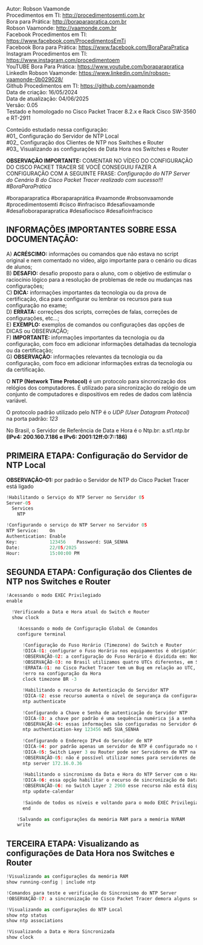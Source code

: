 Autor: Robson Vaamonde<br>
Procedimentos em TI: http://procedimentosemti.com.br<br>
Bora para Prática: http://boraparapratica.com.br<br>
Robson Vaamonde: http://vaamonde.com.br<br>
Facebook Procedimentos em TI: https://www.facebook.com/ProcedimentosEmTi<br>
Facebook Bora para Prática: https://www.facebook.com/BoraParaPratica<br>
Instagram Procedimentos em TI: https://www.instagram.com/procedimentoem<br>
YouTUBE Bora Para Prática: https://www.youtube.com/boraparapratica<br>
LinkedIn Robson Vaamonde: https://www.linkedin.com/in/robson-vaamonde-0b029028/<br>
Github Procedimentos em TI: https://github.com/vaamonde<br>
Data de criação: 16/05/2024<br>
Data de atualização: 04/06/2025<br>
Versão: 0.05<br>
Testado e homologado no Cisco Packet Tracer 8.2.x e Rack Cisco SW-3560 e RT-2911

Conteúdo estudado nessa configuração:<br>
#01_ Configuração do Servidor de NTP Local<br>
#02_ Configuração dos Clientes de NTP nos Switches e Router<br>
#03_ Visualizando as configurações de Data Hora nos Switches e Router<br>

**OBSERVAÇÃO IMPORTANTE:** COMENTAR NO VÍDEO DO CONFIGURAÇÃO DO CISCO PACKET TRACER SE VOCÊ CONSEGUIU FAZER A CONFIGURAÇÃO COM A SEGUINTE FRASE: *Configuração do NTP Server do Cenário B do Cisco Packet Tracer realizado com sucesso!!! #BoraParaPrática*

#boraparapratica #boraparaprática #vaamonde #robsonvaamonde #procedimentosemti #cisco #infracisco #desafiovaamonde #desafioboraparapratica #desafiocisco #desafioinfracisco

## INFORMAÇÕES IMPORTANTES SOBRE ESSA DOCUMENTAÇÃO:

A) **ACRÉSCIMO:** informações ou comandos que não estava no script original e nem comentado no vídeo, algo importante para o cenário ou dicas de alunos;<br>
B) **DESAFIO:** desafio proposto para o aluno, com o objetivo de estimular o raciocínio lógico para a resolução de problemas de rede ou mudanças nas configurações;<br>
C) **DICA:** informações importantes da tecnologia ou da prova de certificação, dica para configurar ou lembrar os recursos para sua configuração no exame;<br>
D) **ERRATA:** correções dos scripts, correções de falas, correções de configurações, etc...;<br>
E) **EXEMPLO:** exemplos de comandos ou configurações das opções de DICAS ou OBSERVAÇÃO;<br>
F) **IMPORTANTE:** informações importantes da tecnologia ou da configuração, com foco em adicionar informações detalhadas da tecnologia ou da certificação;<br>
G) **OBSERVAÇÃO:** informações relevantes da tecnologia ou da configuração, com foco em adicionar informações extras da tecnologia ou da certificação.

O **NTP (Network Time Protocol)** é um protocolo para sincronização dos relógios dos computadores. É utilizado para sincronização do relógio de um conjunto de computadores e dispositivos em redes de dados com latência variável.

O protocolo padrão utilizado pelo NTP é o *UDP (User Datagram Protocol)* na porta padrão: *123*

No Brasil, o Servidor de Referência de Data e Hora é o Ntp.br: a.st1.ntp.br **(IPv4: 200.160.7.186 e IPv6: 2001:12ff:0:7::186)**

## PRIMEIRA ETAPA: Configuração do Servidor de NTP Local

**OBSERVAÇÃO-01:** por padrão o Servidor de NTP do Cisco Packet Tracer está ligado

```python
!Habilitando o Serviço do NTP Server no Servidor 05
Server-05
  Services
    NTP

!Configurando o serviço do NTP Server no Servidor 05
NTP Service:    On
Authentication: Enable
Key:            123456    Password: SUA_SENHA
Date:           22/05/2025
Hour:           15:00:00 PM
```

## SEGUNDA ETAPA: Configuração dos Clientes de NTP nos Switches e Router

```python
!Acessando o modo EXEC Privilegiado
enable

  !Verificando a Data e Hora atual do Switch e Router
  show clock

    !Acessando o modo de Configuração Global de Comandos
    configure terminal
      
      !Configuração do Fuso Horário (Timezone) do Switch e Router
      !DICA-01: configurar o Fuso Horário nos equipamentos é obrigatório para a Data/Hora ficar correta
      !OBSERVAÇÃO-02: a configuração do Fuso Horário é dividida em: Nome da Zona (BR) e o UTC (Coordinated Universal Time)
      !OBSERVAÇÃO-03: no Brasil utilizamos quatro UTCs diferentes, em São Paulo utilizamos o UTC de Brasília -3
      !ERRATA-01: no Cisco Packet Tracer tem um Bug em relação ao UTC, mesmo configurado com o comando: show clock temos o
      !erro na configuração da Hora
      clock timezone BR -3
      
      !Habilitando o recurso de Autenticação do Servidor NTP
      !DICA-02: esse recurso aumenta o nível de segurança da configuração de NTP Server
      ntp authenticate
      
      !Configurando a Chave e Senha de autenticação do Servidor NTP
      !DICA-03: a chave por padrão é uma sequência numérica já a senha é criptografada utilizando o MD5
      !OBSERVAÇÃO-04: essas informações são configuradas no Servidor de NTP Local
      ntp authentication-key 123456 md5 SUA_SENHA
      
      !Configurando o Endereço IPv4 do Servidor de NTP
      !DICA-04: por padrão apenas um servidor de NTP é configurado no Cisco Packet Tracer, em equipamentos reais permite mais
      !DICA-05: Switch Layer 3 ou Router pode ser Servidores de NTP na Rede usando a opção: ntp master 1 (stratum)
      !OBSERVAÇÃO-05: não é possível utilizar nomes para servidores de NTP no Cisco Packet Tracer, somente endereços IPv4
      ntp server 172.16.0.36
      
      !Habilitando o sincronismo da Data e Hora do NTP Server com o Hardware
      !DICA-06: essa opção habilitar o recurso de sincronização de Data/Hora de Software e Hardware
      !OBSERVAÇÃO-06: no Switch Layer 2 2960 esse recurso não está disponível para configuração
      ntp update-calendar
      
      !Saindo de todos os níveis e voltando para o modo EXEC Privilegiado
      end

    !Salvando as configurações da memória RAM para a memória NVRAM
    write
```

## TERCEIRA ETAPA: Visualizando as configurações de Data Hora nos Switches e Router

```python
!Visualizando as configurações da memória RAM
show running-config | include ntp

!Comandos para teste e verificação do Sincronismo do NTP Server
!OBSERVAÇÃO-07: a sincronização no Cisco Packet Tracer demora alguns segundos

!Visualizando as configurações do NTP Local
show ntp status
show ntp associations

!Visualizando a Data e Hora Sincronizada
show clock
```